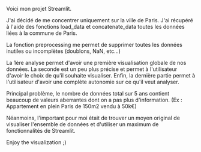Voici mon projet Streamlit. 

J'ai décidé de me concentrer uniquement sur la ville de Paris. J'ai récupéré à l'aide des fonctions load_data et concatenate_data toutes les données liées à la commune de Paris. 

La fonction preprocessing me permet de supprimer toutes les données inutiles ou incomplètes (doublons, NaN, etc...)

La 1ère analyse permet d'avoir une première visualisation globale de nos données. La seconde est un peu plus précise et permet à l'utilisateur d'avoir le choix de qu'il souhaite visualiser.
Enfin, la dernière partie permet à l'utilisateur d'avoir une complète autonomie sur ce qu'il veut analyser. 

Principal problème, le nombre de données total sur 5 ans contient beaucoup de valeurs aberrantes dont on a pas plus d'information. 
(Ex : Appartement en plein Paris de 150m2 vendu à 50k€)

Néanmoins, l'important pour moi était de trouver un moyen original de visualiser l'ensemble de données et d'utiliser un maximum de fonctionnalités de Streamlit.

Enjoy the visualization ;)
